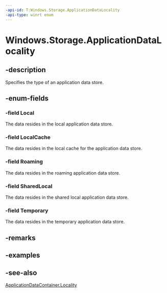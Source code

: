```yaml
---
-api-id: T:Windows.Storage.ApplicationDataLocality
-api-type: winrt enum
---
```


# Windows.Storage.ApplicationDataLocality

<!--
public enum ApplicationDataLocality
-->


## -description
Specifies the type of an application data store.

## -enum-fields
### -field Local
The data resides in the local application data store.

### -field LocalCache
The data resides in the local cache for the application data store.

### -field Roaming
The data resides in the roaming application data store.

### -field SharedLocal
The data resides in the shared local application data store.

### -field Temporary
The data resides in the temporary application data store.


## -remarks

## -examples

## -see-also
[ApplicationDataContainer.Locality](applicationdatacontainer_locality.md)